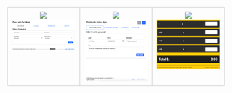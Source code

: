 <table>
  <tr>
    <td style="padding:10px; border:1px solid #ccc; vertical-align: top;">
      <div style="display: flex; flex-direction: column; align-items: center; justify-content: flex-start;">
        <a href="https://ismaelmarot.github.io/products-exit-app/#/general">
          <img src="https://img.shields.io/badge/🚀%20Ir%20a%20la%20aplicación-blue?style=for-the-badge&logoWidth=20" width="200">
        </a>
        <img src="public/screenshotApps/screenshot_Products-Exit-App.png" width="300" alt="Products Exit App Screenshot">
      </div>
    </td>
    <td style="padding:10px; border:1px solid #ccc; vertical-align: top;">
      <div style="display: flex; flex-direction: column; align-items: center; justify-content: flex-start;">
        <a href="https://ismaelmarot.github.io/product-entry-app/#/general">
          <img src="https://img.shields.io/badge/🚀%20Ir%20a%20la%20aplicación-blue?style=for-the-badge&logoWidth=20" width="200">
        </a>
        <img src="public/screenshotApps/screenshot_Products-Entry-App.png" width="300" alt="Products Entry App Screenshot">
      </div>
    </td>
    <td style="padding:10px; border:1px solid #ccc; vertical-align: top;">
      <div style="display: flex; flex-direction: column; align-items: center; justify-content: flex-start;">
        <a href="https://ismaelmarot.github.io/cash-counter">
          <img src="https://img.shields.io/badge/🚀%20Ir%20a%20la%20aplicación-blue?style=for-the-badge&logoWidth=20" width="200">
        </a>
        <img src="public/screenshotApps/screenshot_Cash-Counter.png" width="300" alt="Cash Counter Screenshot">
      </div>
    </td>
  </tr>
</table>
